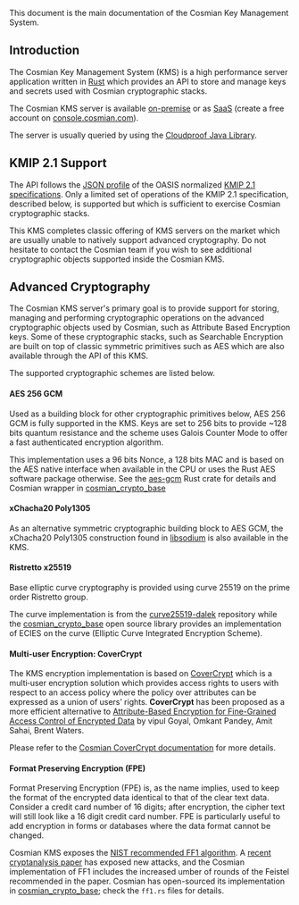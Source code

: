 
This document is the main documentation of the Cosmian Key Management System.

## Introduction

The Cosmian Key Management System (KMS) is a high performance server application written in [Rust](https://www.rust-lang.org/) which provides an API to store and manage keys and secrets used with Cosmian cryptographic stacks.

The Cosmian KMS server is available [on-premise](./on_premise.md) or as [SaaS](./saas.md) (create a free account on [console.cosmian.com](https://console.cosmian.com)).

The server is usually queried by using the [Cloudproof Java Library](https://github.com/Cosmian/cloudproof_java).

## KMIP 2.1 Support

The API follows the [JSON profile](https://docs.oasis-open.org/kmip/kmip-profiles/v2.1/os/kmip-profiles-v2.1-os.html#_Toc32324415) of the OASIS normalized [KMIP 2.1 specifications](https://docs.oasis-open.org/kmip/kmip-spec/v2.1/cs01/kmip-spec-v2.1-cs01.html). Only a limited set of operations of the KMIP 2.1 specification, described below, is supported but which is sufficient to exercise Cosmian cryptographic stacks.

This KMS completes classic offering of KMS servers on the market which are usually unable to natively support advanced cryptography. Do not hesitate to contact the Cosmian team if you wish to see additional cryptographic objects supported inside the Cosmian KMS.

## Advanced Cryptography

The Cosmian KMS server's primary goal is to provide support for storing, managing and performing cryptographic operations on the advanced cryptographic objects used by Cosmian, such as Attribute Based Encryption keys. Some of these cryptographic stacks, such as Searchable Encryption are built on top of classic symmetric primitives such as AES which are also available through the API of this KMS.

The supported cryptographic schemes are listed below.


#### AES 256 GCM

Used as a building block for other cryptographic primitives below, AES 256 GCM is fully supported in the KMS.
Keys are set to 256 bits to provide ~128 bits quantum resistance and the scheme uses Galois Counter Mode to offer a fast authenticated encryption algorithm.

This implementation uses a 96 bits Nonce, a 128 bits MAC and is based on the AES native interface when available in the CPU or uses the Rust AES software package otherwise. See the [aes-gcm](https://github.com/RustCrypto/AEADs/tree/master/aes-gcm) Rust crate for details and Cosmian wrapper in [cosmian_crypto_base](https://github.com/Cosmian/crypto_base)


#### xChacha20 Poly1305

As an alternative symmetric cryptographic building block to AES GCM, the xChacha20 Poly1305 construction found in [libsodium](https://doc.libsodium.org/) is also available in the KMS.


#### Ristretto x25519

Base elliptic curve cryptography is provided using curve 25519 on the prime order Ristretto group.

The curve implementation is from the [curve25519-dalek](https://github.com/dalek-cryptography/curve25519-dalek) repository while the [cosmian_crypto_base](https://github.com/Cosmian/crypto_base) open source library provides an implementation of ECIES on the curve (Elliptic Curve Integrated Encryption Scheme).

#### Multi-user Encryption: CoverCrypt

The KMS encryption implementation is based on [CoverCrypt](https://github.com/Cosmian/cover_crypt) which is a multi‑user encryption solution which provides access rights to users with respect to
an access policy where the policy over attributes can be expressed as a union of users’ rights. **CoverCrypt** has been proposed as a more efficient alternative to [Attribute-Based Encryption for Fine-Grained Access Control of Encrypted Data](https://eprint.iacr.org/2006/309.pdf) by vipul Goyal, Omkant Pandey, Amit Sahai, Brent Waters.

Please refer to the [Cosmian CoverCrypt documentation](https://github.com/Cosmian/cover_crypt/blob/develop/bib/CoverCrypt.pdf) for more details.

#### Format Preserving Encryption (FPE)

Format Preserving Encryption (FPE) is, as the name implies, used to keep the format of the encrypted data identical to that of the clear text data. Consider a credit card number of 16 digits; after encryption, the cipher text will still look like a 16 digit credit card number. FPE is particularly useful to add encryption in forms or databases where the data format cannot be changed.

Cosmian KMS exposes the [NIST recommended FF1 algorithm](https://nvlpubs.nist.gov/nistpubs/SpecialPublications/NIST.SP.800-38G.pdf). A [recent cryptanalysis paper](https://eprint.iacr.org/2020/1311) has exposed new attacks, and the Cosmian implementation of FF1 includes the increased umber of rounds of the Feistel recommended in the paper. Cosmian has open-sourced its implementation in [cosmian_crypto_base](https://github.com/Cosmian/crypto_base); check the `ff1.rs` files for details.
